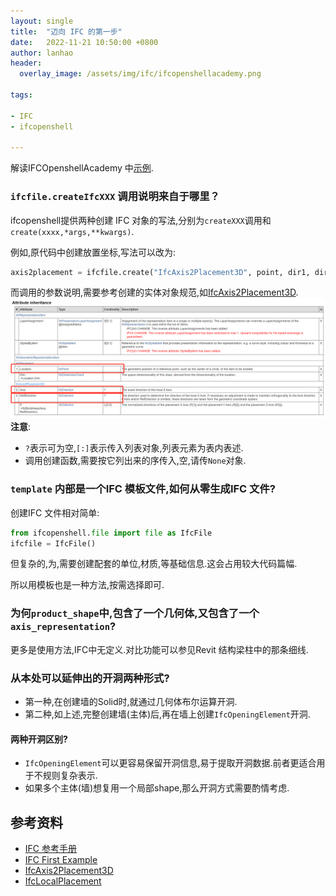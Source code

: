 ```yaml
---
layout: single
title:  "迈向 IFC 的第一步"
date:   2022-11-21 10:50:00 +0800
author: lanhao
header:
  overlay_image: /assets/img/ifc/ifcopenshellacademy.png

tags:

- IFC
- ifcopenshell

---
```


解读IFCOpenshellAcademy 中[示例][IFC First Example].

### `ifcfile.createIfcXXX` 调用说明来自于哪里？

ifcopenshell提供两种创建 IFC 对象的写法,分别为`createXXX`调用和`create(xxxx,*args,**kwargs)`.

例如,原代码中创建放置坐标,写法可以改为:

```python
axis2placement = ifcfile.create("IfcAxis2Placement3D", point, dir1, dir2)
```

而调用的参数说明,需要参考创建的实体对象规范,如[IfcAxis2Placement3D][IfcAxis2Placement3D].
![参数说明](/assets/img/ifc/ifcaxis2placement3d.png)
**注意**:

  - `?`表示可为空,`[:]`表示传入列表对象,列表元素为表内表述.
  - 调用创建函数,需要按它列出来的序传入,空,请传`None`对象.

### `template` 内部是一个IFC 模板文件,如何从零生成IFC 文件?

创建IFC 文件相对简单:
```python
from ifcopenshell.file import file as IfcFile
ifcfile = IfcFile()
```
但复杂的,为,需要创建配套的单位,材质,等基础信息.这会占用较大代码篇幅.

所以用模板也是一种方法,按需选择即可.

### 为何`product_shape`中,包含了一个几何体,又包含了一个`axis_representation`?

更多是使用方法,IFC中无定义.对比功能可以参见Revit 结构梁柱中的那条细线.



### 从本处可以延伸出的开洞两种形式?

- 第一种,在创建墙的Solid时,就通过几何体布尔运算开洞.
- 第二种,如上述,完整创建墙(主体)后,再在墙上创建`IfcOpeningElement`开洞.

#### 两种开洞区别?

- `IfcOpeningElement`可以更容易保留开洞信息,易于提取开洞数据.前者更适合用于不规则复杂表示.
- 如果多个主体(墙)想复用一个局部shape,那么开洞方式需要酌情考虑.

## 参考资料

- [IFC 参考手册][IFC4 Document]
- [IFC First Example][IFC First Example]
- [IfcAxis2Placement3D][IfcAxis2Placement3D]
- [IfcLocalPlacement][IfcLocalPlacement]

[//]: # (## 参考链接)

[IFC First Example]: https://academy.ifcopenshell.org/posts/creating-a-simple-wall-with-property-set-and-quantity-information/

[IFC4 Document]: https://standards.buildingsmart.org/IFC/DEV/IFC4_3/RC2/HTML/

[IfcAxis2Placement3D]: https://standards.buildingsmart.org/IFC/DEV/IFC4_3/RC2/HTML/schema/ifcgeometryresource/lexical/ifcaxis2placement3d.htm

[IfcLocalPlacement]:https://standards.buildingsmart.org/IFC/DEV/IFC4_3/RC2/HTML/schema/ifcgeometricconstraintresource/lexical/ifclocalplacement.htm

[IfcWallStandardCase]:https://standards.buildingsmart.org/IFC/DEV/IFC4_3/RC2/HTML/schema/ifcsharedbldgelements/lexical/ifcwallstandardcase.htm
